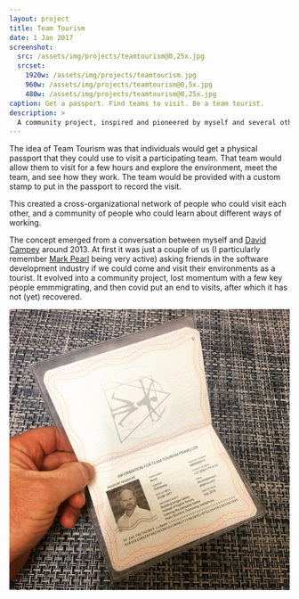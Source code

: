 ```yaml
---
layout: project
title: Team Tourism
date: 1 Jan 2017
screenshot:
  src: /assets/img/projects/teamtourism@0,25x.jpg
  srcset:
    1920w: /assets/img/projects/teamtourism.jpg
    960w: /assets/img/projects/teamtourism@0,5x.jpg
    480w: /assets/img/projects/teamtourism@0,25x.jpg
caption: Get a passport. Find teams to visit. Be a team tourist.
description: >
  A community project, inspired and pioneered by myself and several other people in the South African software development community.
---
```


The idea of Team Tourism was that individuals would get a physical passport that they could use to visit a participating team. That team would allow them to visit for a few hours and explore the environment, meet the team, and see how they work. The team would be provided with a custom stamp to put in the passport to record the visit.

This created a cross-organizational network of people who could visit each other, and a community of people who could learn about different ways of working.

The concept emerged from a conversation between myself and [David Campey][campey] around 2013. At first it was just a couple of us (I particularly remember [Mark Pearl][pearl] being very active) asking friends in the software development industry if we could come and visit their environments as a tourist. It evolved into a community project, lost momentum with a few key people emmmigrating, and then covid put an end to visits, after which it has not (yet) recovered.

![Team Tourism Passport](/assets/img/projects/teamtourismpassport.jpg)

[campey]: https://www.linkedin.com/in/campey
[pearl]: http://markpearl.co.za/

